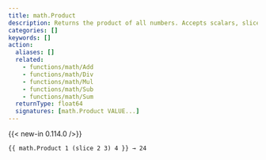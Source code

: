 ```yaml
---
title: math.Product
description: Returns the product of all numbers. Accepts scalars, slices, or both.
categories: []
keywords: []
action:
  aliases: []
  related:
    - functions/math/Add
    - functions/math/Div
    - functions/math/Mul
    - functions/math/Sub
    - functions/math/Sum
  returnType: float64
  signatures: [math.Product VALUE...]
---
```


{{< new-in 0.114.0 />}}

```go-html-template
{{ math.Product 1 (slice 2 3) 4 }} → 24
```
